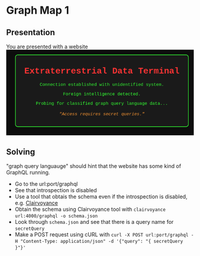 # Graph Map 1
## Presentation
You are presented with a website
![](image.png)
## Solving
"graph query languauge" should hint that the website has some kind of GraphQL running.
- Go to the url:port/graphql
- See that introspection is disabled
- Use a tool that obtais the schema even if the introspection is disabled, e.g. [Clairvoyance](https://github.com/nikitastupin/clairvoyance)
- Obtain the schema using Clairvoyance tool with `clairvoyance url:4000/graphql -o schema.json`
- Look through `schema.json` and see that there is a query name for `secretQuery`
- Make a POST request using cURL with `curl -X POST url:port/graphql -H "Content-Type: application/json" -d '{"query": "{ secretQuery }"}'`